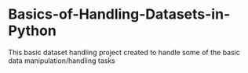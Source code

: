 # Basics-of-Handling-Datasets-in-Python
This basic dataset handling project created to handle some of the basic data manipulation/handling tasks
